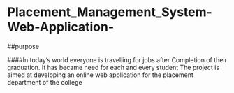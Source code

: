 # Placement_Management_System-Web-Application-

##purpose

####In today’s world everyone is travelling for jobs after Completion of their graduation.
It has became need for each and every student The project is aimed at developing an online web application for the placement department of the college

